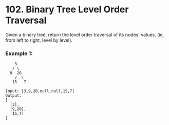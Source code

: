 # 102. Binary Tree Level Order Traversal

Given a binary tree, return the level order traversal of its nodes' values. (ie, from left to right, level by level).

### Example 1:
```
    3
   / \
  9  20
    /  \
   15   7

Input: [3,9,20,null,null,15,7]
Output:
[
  [3],
  [9,20],
  [15,7]
]
```
